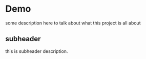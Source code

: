 # Demo 

some description here to talk about what this project is all about

## subheader
this is subheader description.

